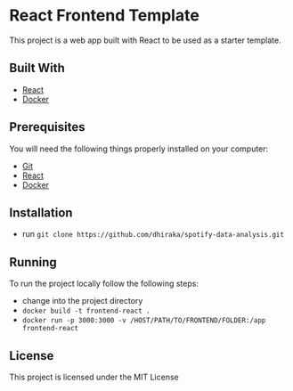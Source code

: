 # React Frontend Template

This project is a web app built with React to be used as a starter template.

## Built With

* [React](https://reactjs.org/)
* [Docker](https://www.docker.com/)

## Prerequisites

You will need the following things properly installed on your computer:

* [Git](http://git-scm.com/)
* [React](https://reactjs.org/)
* [Docker](https://www.docker.com/)

## Installation

* run `git clone https://github.com/dhiraka/spotify-data-analysis.git`

## Running

To run the project locally follow the following steps:

* change into the project directory
* `docker build -t frontend-react .`
* `docker run -p 3000:3000 -v /HOST/PATH/TO/FRONTEND/FOLDER:/app frontend-react`

## License

This project is licensed under the MIT License